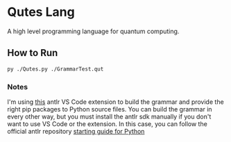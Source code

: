# Qutes Lang
A high level programming language for quantum computing.

## How to Run
```bash
py ./Qutes.py ./GrammarTest.qut
```

### Notes
I'm using [this](https://marketplace.visualstudio.com/items?itemName=mike-lischke.vscode-antlr4) antlr VS Code extension to build the grammar and provide the right pip packages to Python source files. 
You can build the grammar in every other way, but you must install the antlr sdk manually if you don't want to use VS Code or the extension. 
In this case, you can follow the official antlr repository [starting guide for Python](https://github.com/antlr/antlr4/blob/master/doc/python-target.md)

